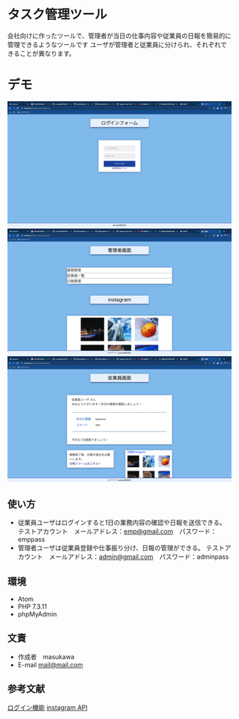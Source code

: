 
# タスク管理ツール

会社向けに作ったツールで、管理者が当日の仕事内容や従業員の日報を簡易的に管理できるようなツールです
ユーザが管理者と従業員に分けられ、それぞれできることが異なります。

# デモ

![デモ](https://github.com/mappii2/-task/blob/images/ss1.png)
![デモ](https://github.com/mappii2/-task/blob/images/ss2.png)
![デモ](https://github.com/mappii2/-task/blob/images/ss3.png)

## 使い方

* 従業員ユーザはログインすると1日の業務内容の確認や日報を送信できる。
テストアカウント　メールアドレス：<emp@gmail.com>　パスワード：emppass
* 管理者ユーザは従業員登録や仕事振り分け、日報の管理ができる。
テストアカウント　メールアドレス：<admin@gmail.com>　パスワード：adminpass

## 環境

- Atom
- PHP 7.3.11
- phpMyAdmin

## 文責

* 作成者　masukawa
* E-mail mail@mail.com

## 参考文献

[ログイン機能](https://qiita.com/ryo-futebol/items/5fb635199acc2fcbd3ff "PHPログイン機能 - Qiita")
[instagram API](https://www.e-pokke.com/blog/instagram-basic-display-api.html "Instagram Graph API v6.0 を使ってインスタの投稿を埋め込む方法")
